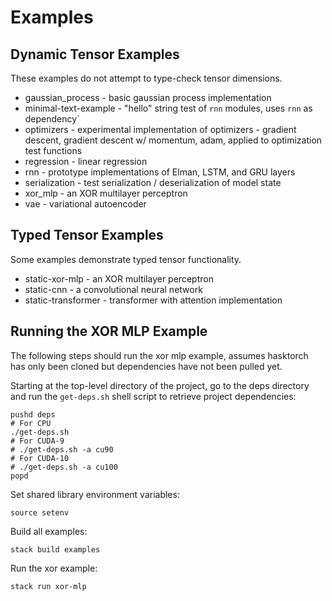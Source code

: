 # Examples

## Dynamic Tensor Examples

These examples do not attempt to type-check tensor dimensions.

- gaussian_process - basic gaussian process implementation
- minimal-text-example - "hello" string test of `rnn` modules, uses `rnn` as dependency`
- optimizers - experimental implementation of optimizers - gradient descent, gradient descent w/ momentum, adam, applied to optimization test functions
- regression - linear regression
- rnn - prototype implementations of Elman, LSTM, and GRU layers
- serialization - test serialization / deserialization of model state
- xor_mlp - an XOR multilayer perceptron
- vae - variational autoencoder

## Typed Tensor Examples

Some examples demonstrate typed tensor functionality. 

- static-xor-mlp - an XOR multilayer perceptron
- static-cnn - a convolutional neural network
- static-transformer - transformer with attention implementation

## Running the XOR MLP Example

The following steps should run the xor mlp example, assumes hasktorch has only been cloned but dependencies have not been pulled yet.

Starting at the top-level directory of the project, go to the deps directory and run the `get-deps.sh` shell script to retrieve project dependencies:

```
pushd deps
# For CPU
./get-deps.sh
# For CUDA-9
# ./get-deps.sh -a cu90
# For CUDA-10
# ./get-deps.sh -a cu100
popd
```

Set shared library environment variables:

```
source setenv
```

Build all examples:

```
stack build examples
```

Run the xor example:

```
stack run xor-mlp
```
